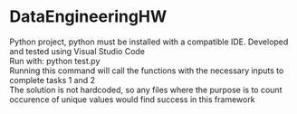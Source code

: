 # DataEngineeringHW
Python project, python must be installed with a compatible IDE.
Developed and tested using Visual Studio Code  
Run with:
python test.py   
Running this command will call the functions with the necessary inputs to complete tasks 1 and 2   
The solution is not hardcoded, so any files where the purpose is to count occurence of unique values would find success in this framework
